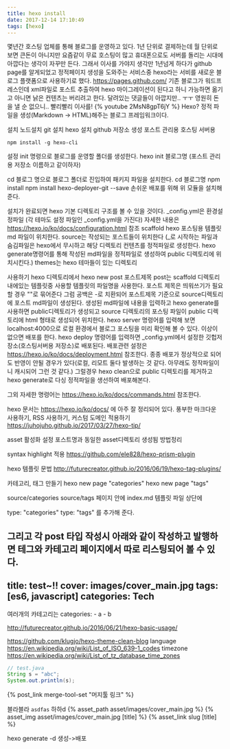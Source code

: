 ```yaml
---
title: hexo install
date: 2017-12-14 17:10:49
tags: [hexo]
---
```

몇년간 호스팅 업체를 통해 블로그를 운영하고 있다. 1년 단위로 결제하는데 월 단위로 보면 큰돈이 아니지만 요즘같이 무료 호스팅이 많고 휴대폰으로도 서버를 돌리는 시대에 아깝다는 생각이 자꾸만 든다. 그래서 이사를 가야지 생각만 1년넘게 하다가  github page를 알게되었고 정적페이지 생성을 도와주는 서비스중 hexo라는 서비를 새로운 블로그 플랫폼으로 사용하기로 했다.
https://pages.github.com/
기존 블로그가 워드프레스인데 xml파일로 포스트 추출하여 hexo 마이그레이션이 된다고 하니 가능하면 옮기고 아니면 낡은 컨텐츠는 버리려고 한다. 달려있는 댓글들이 아깝지만.. ㅜㅜ 영원히 돈을 낼 순 없으니.. 빨리빨리 이사를!
{% youtube 2MsN8gpT6jY %}
Hexo?
정적 파일을 생성(Markdown -> HTML)해주는 블로그 프레임워크이다.

설치
노드설치
git 설치
hexo 설치
github 저장소 생성
    포스트 관리용
    호스팅 서버용

```
npm install -g hexo-cli
```
설정
init 명령으로 블로그를 운영할 폴더를 생성한다.
hexo init 블로그명 (포스트 관리용 저장소 이름하고 같이하자)

cd 블로그 명으로 블로그 폴더로 진입하여 패키지 파일을 설치한다.
cd 블로그명
npm install
npm install hexo-deployer-git --save
손쉬운 배포를 위해 위 모듈을 설치해 준다.

설치가 완료되면 hexo 기본 디렉토리 구조를 볼 수 있을 것이다.
_config.yml은 환경설정파일 (각 테마도 설정 파일인 _config.yml을 가진다)
자세한 내용은 https://hexo.io/ko/docs/configuration.html 참조
scaffold hexo 포스팅용 템플릿 md 파일이 위치한다.
source는 작성되는 포스트들이 위치한다 (_로 시작하는 파일과 숨김파일은 hexo에서 무시하고 해당 디렉토리 컨텐츠를 정적파일로 생성한다. hexo generate명령어를 통해 작성된 md파일을 정적파일로 생성하여 public 디렉토리에 위치시킨다.)
themes는 hexo 테마들이 있는 디렉토리

사용하기
hexo 디렉토리에서
hexo new post 포스트제목
post는 scaffold 디렉토리 내에있는 템플릿중 사용할 템플릿의 파일명을 사용한다.
포스트 제목은 띄워쓰기가 필요할 경우 ""로 묶어준다 그럼 공백은 -로 치환되어 포스트제목 기준으로 source디렉토리에 포스트 md파일이 생성된다.
생성된 md파일에 내용을 입력하고
hexo generate를 사용하면 public디렉토리가 생성되고
source 디렉토리의 포스팅 파일이 public 디렉토리에 html 형태로 생성되어 위치한다.
hexo server 명령어를 입력해 보면 localhost:4000으로 로컬 환경에서 블로그 포스팅을 미리 확인해 볼 수 있다.
이상이 없으면 배포를 한다.
hexo deploy 명령어를 입력하면 _config.yml에서 설정한 깃헙저장소(호스팅서버용 저장소)로 배포된다.
배포관련 설정은 https://hexo.io/ko/docs/deployment.html 참조한다.
종종 배포가 정상적으로 되어도 반영이 안될 경우가 있다(로컬, 리모트 둘다 발생하는 것 같다. 아무래도 정작파일이니 캐시되어 그런 것 같다.) 그럴경우
hexo clean으로 public 디렉토리를 제거하고 hexo generate로 다싱 정적파일을 생선하여 배포해본다.

그외 자세한 명령어는
https://hexo.io/ko/docs/commands.html 참조한다.

hexo 문서는 https://hexo.io/ko/docs/ 에 아주 잘 정리되어 있다.
풍부한 마크다운 사용하기, RSS 사용하기, 커스텀 도메인 적용하기
https://juhojuho.github.io/2017/03/27/hexo-tip/

asset 활성화 설정
포스트명과 동일한 asset디렉토리 생성됨 방법정리

syntax highlight 적용
https://github.com/ele828/hexo-prism-plugin

hexo 템플릿 문법
http://futurecreator.github.io/2016/06/19/hexo-tag-plugins/

카테고리, 태그 만들기
hexo new page "categories"
hexo new page "tags"

source/categories
source/tags 페이지 안에 index.md 템플릿 파일 상단에

type: "categories"
type: "tags" 를 추가해 준다.

그리고 각 post 타입 작성시 아래와 같이 작성하고 발행하면 테그와 카테고리 페이지에서 따로 리스팅되어 볼 수 있다.
---
title: test~!!
cover: images/cover_main.jpg
tags: [es6, javascript]
categories: Tech
---
여러개의 카테고리는
categories:
    - a
    - b

http://futurecreator.github.io/2016/06/21/hexo-basic-usage/


https://github.com/klugjo/hexo-theme-clean-blog
language
https://en.wikipedia.org/wiki/List_of_ISO_639-1_codes
timezone
https://en.wikipedia.org/wiki/List_of_tz_database_time_zones


```java
// test.java
String s = "abc";
System.out.println(s);
```

{% post_link merge-tool-set  "머지툴 링크" %}


블라블라 `asdfas` 하하d
{% asset_path asset/images/cover_main.jpg %}
{% asset_img asset/images/cover_main.jpg [title] %}
{% asset_link slug [title] %}

hexo generate -d 생성->배포
